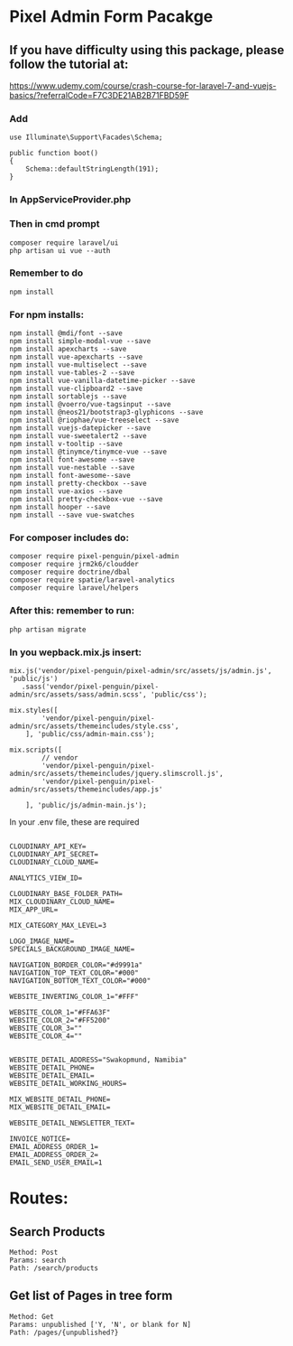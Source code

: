 # Pixel Admin Form Pacakge

## If you have difficulty using this package, please follow the tutorial at: 
https://www.udemy.com/course/crash-course-for-laravel-7-and-vuejs-basics/?referralCode=F7C3DE21AB2B71FBD59F

### Add
```
use Illuminate\Support\Facades\Schema;

public function boot()
{
    Schema::defaultStringLength(191);
}
```
### In AppServiceProvider.php

### Then in cmd prompt
```
composer require laravel/ui
php artisan ui vue --auth
```

### Remember to do

```
npm install
```

### For npm installs:

```
npm install @mdi/font --save
npm install simple-modal-vue --save
npm install apexcharts --save
npm install vue-apexcharts --save
npm install vue-multiselect --save
npm install vue-tables-2 --save
npm install vue-vanilla-datetime-picker --save
npm install vue-clipboard2 --save
npm install sortablejs --save
npm install @voerro/vue-tagsinput --save
npm install @neos21/bootstrap3-glyphicons --save
npm install @riophae/vue-treeselect --save
npm install vuejs-datepicker --save
npm install vue-sweetalert2 --save
npm install v-tooltip --save
npm install @tinymce/tinymce-vue --save
npm install font-awesome --save
npm install vue-nestable --save
npm install font-awesome--save
npm install pretty-checkbox --save
npm install vue-axios --save
npm install pretty-checkbox-vue --save
npm install hooper --save
npm install --save vue-swatches
```

### For composer includes do:

```
composer require pixel-penguin/pixel-admin
composer require jrm2k6/cloudder
composer require doctrine/dbal
composer require spatie/laravel-analytics
composer require laravel/helpers
```
### After this: remember to run:
```
php artisan migrate
```

### In you  wepback.mix.js insert:

```
mix.js('vendor/pixel-penguin/pixel-admin/src/assets/js/admin.js', 'public/js')
   .sass('vendor/pixel-penguin/pixel-admin/src/assets/sass/admin.scss', 'public/css');

mix.styles([
        'vendor/pixel-penguin/pixel-admin/src/assets/themeincludes/style.css',
    ], 'public/css/admin-main.css');

mix.scripts([
        // vendor
        'vendor/pixel-penguin/pixel-admin/src/assets/themeincludes/jquery.slimscroll.js',
        'vendor/pixel-penguin/pixel-admin/src/assets/themeincludes/app.js'

    ], 'public/js/admin-main.js');
```

In your .env file, these are required

```

CLOUDINARY_API_KEY=
CLOUDINARY_API_SECRET=
CLOUDINARY_CLOUD_NAME=

ANALYTICS_VIEW_ID=

CLOUDINARY_BASE_FOLDER_PATH=
MIX_CLOUDINARY_CLOUD_NAME=
MIX_APP_URL=

MIX_CATEGORY_MAX_LEVEL=3

LOGO_IMAGE_NAME=
SPECIALS_BACKGROUND_IMAGE_NAME=

NAVIGATION_BORDER_COLOR="#d9991a"
NAVIGATION_TOP_TEXT_COLOR="#000"
NAVIGATION_BOTTOM_TEXT_COLOR="#000"

WEBSITE_INVERTING_COLOR_1="#FFF"

WEBSITE_COLOR_1="#FFA63F"
WEBSITE_COLOR_2="#FF5200"
WEBSITE_COLOR_3=""
WEBSITE_COLOR_4=""


WEBSITE_DETAIL_ADDRESS="Swakopmund, Namibia"
WEBSITE_DETAIL_PHONE=
WEBSITE_DETAIL_EMAIL=
WEBSITE_DETAIL_WORKING_HOURS=

MIX_WEBSITE_DETAIL_PHONE=
MIX_WEBSITE_DETAIL_EMAIL=

WEBSITE_DETAIL_NEWSLETTER_TEXT=

INVOICE_NOTICE=
EMAIL_ADDRESS_ORDER_1=
EMAIL_ADDRESS_ORDER_2=
EMAIL_SEND_USER_EMAIL=1
```

# Routes:

## Search Products
```
Method: Post
Params: search
Path: /search/products
```
## Get list of Pages  in tree form
```
Method: Get
Params: unpublished ['Y, 'N', or blank for N]
Path: /pages/{unpublished?}
```

